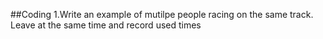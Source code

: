 ##Coding
1.Write an example of mutilpe people racing on the same track. Leave at the same time and record used times
